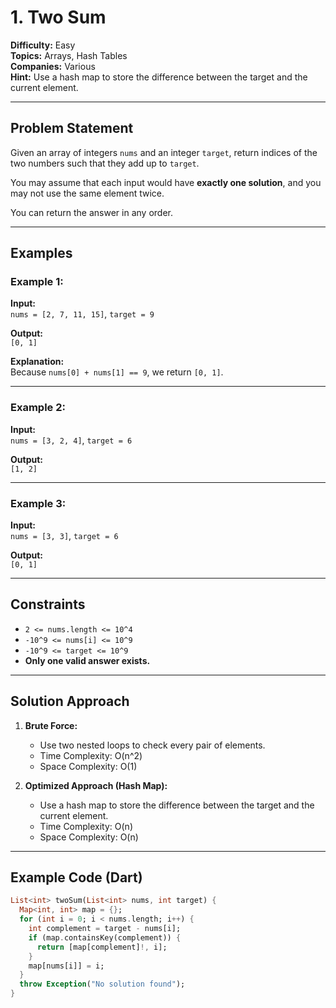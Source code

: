 # 1. Two Sum

**Difficulty:** Easy  
**Topics:** Arrays, Hash Tables  
**Companies:** Various  
**Hint:** Use a hash map to store the difference between the target and the current element.

---

## Problem Statement

Given an array of integers `nums` and an integer `target`, return indices of the two numbers such that they add up to `target`.

You may assume that each input would have **exactly one solution**, and you may not use the same element twice.

You can return the answer in any order.

---

## Examples

### Example 1:
**Input:**  
`nums = [2, 7, 11, 15]`, `target = 9`  

**Output:**  
`[0, 1]`  

**Explanation:**  
Because `nums[0] + nums[1] == 9`, we return `[0, 1]`.

---

### Example 2:
**Input:**  
`nums = [3, 2, 4]`, `target = 6`  

**Output:**  
`[1, 2]`

---

### Example 3:
**Input:**  
`nums = [3, 3]`, `target = 6`  

**Output:**  
`[0, 1]`

---

## Constraints

- `2 <= nums.length <= 10^4`
- `-10^9 <= nums[i] <= 10^9`
- `-10^9 <= target <= 10^9`
- **Only one valid answer exists.**

---

## Solution Approach

1. **Brute Force:**  
   - Use two nested loops to check every pair of elements.  
   - Time Complexity: O(n^2)  
   - Space Complexity: O(1)

2. **Optimized Approach (Hash Map):**  
   - Use a hash map to store the difference between the target and the current element.  
   - Time Complexity: O(n)  
   - Space Complexity: O(n)

---

## Example Code (Dart)

```dart
List<int> twoSum(List<int> nums, int target) {
  Map<int, int> map = {};
  for (int i = 0; i < nums.length; i++) {
    int complement = target - nums[i];
    if (map.containsKey(complement)) {
      return [map[complement]!, i];
    }
    map[nums[i]] = i;
  }
  throw Exception("No solution found");
}